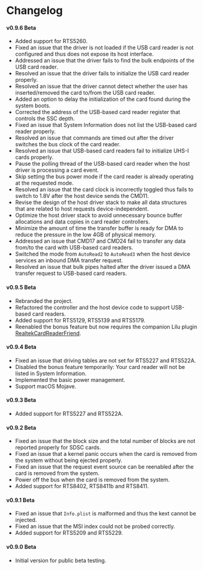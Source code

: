 #  Changelog

#### v0.9.6 Beta
- Added support for RTS5260.
- Fixed an issue that the driver is not loaded if the USB card reader is not configured and thus does not expose its host interface.
- Addressed an issue that the driver fails to find the bulk endpoints of the USB card reader.
- Resolved an issue that the driver fails to initialize the USB card reader properly.
- Resolved an issue that the driver cannot detect whether the user has inserted/removed the card to/from the USB card reader.
- Added an option to delay the initialization of the card found during the system boots.
- Corrected the address of the USB-based card reader register that controls the SSC depth.
- Fixed an issue that System Information does not list the USB-based card reader properly.
- Resolved an issue that commands are timed out after the driver switches the bus clock of the card reader.
- Resolved an issue that USB-based card readers fail to initialize UHS-I cards properly.
- Pause the polling thread of the USB-based card reader when the host driver is processing a card event.
- Skip setting the bus power mode if the card reader is already operating at the requested mode.
- Resolved an issue that the card clock is incorrectly toggled thus fails to switch to 1.8V after the host device sends the CMD11.
- Revise the design of the host driver stack to make all data structures that are related to host requests device-independent.
- Optimize the host driver stack to avoid unnecessary bounce buffer allocations and data copies in card reader controllers.
- Minimize the amount of time the transfer buffer is ready for DMA to reduce the pressure in the low 4GB of physical memory.
- Addressed an issue that CMD17 and CMD24 fail to transfer any data from/to the card with USB-based card readers.
- Switched the mode from `AutoRead2` to `AutoRead3` when the host device services an inbound DMA transfer request.
- Resolved an issue that bulk pipes halted after the driver issued a DMA transfer request to USB-based card readers. 

#### v0.9.5 Beta
- Rebranded the project.
- Refactored the controller and the host device code to support USB-based card readers.
- Added support for RTS5129, RTS5139 and RTS5179.
- Reenabled the bonus feature but now requires the companion Lilu plugin [RealtekCardReaderFriend](https://github.com/0xFireWolf/RealtekCardReaderFriend/).

#### v0.9.4 Beta
- Fixed an issue that driving tables are not set for RTS5227 and RTS522A.  
- Disabled the bonus feature temporarily: Your card reader will not be listed in System Information.  
- Implemented the basic power management.
- Support macOS Mojave.

#### v0.9.3 Beta
- Added support for RTS5227 and RTS522A.

#### v0.9.2 Beta
- Fixed an issue that the block size and the total number of blocks are not reported properly for SDSC cards.
- Fixed an issue that a kernel panic occurs when the card is removed from the system without being ejected properly.
- Fixed an issue that the request event source can be reenabled after the card is removed from the system.
- Power off the bus when the card is removed from the system.
- Added support for RTS8402, RTS8411b and RTS8411.

#### v0.9.1 Beta
- Fixed an issue that `Info.plist` is malformed and thus the kext cannot be injected.
- Fixed an issue that the MSI index could not be probed correctly.
- Added support for RTS5209 and RTS5229.

#### v0.9.0 Beta
- Initial version for public beta testing.

